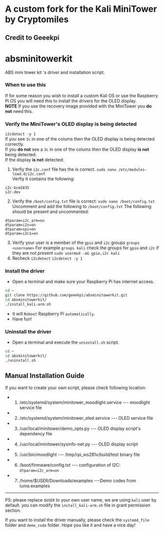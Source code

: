 
# A custom fork for the Kali MiniTower by Cryptomiles  
## Credit to Geeekpi  

# absminitowerkit
ABS mini tower kit 's driver and installation script.

### When to use this  
If for some reason you wish to install a custom Kali OS or use the Raspberry Pi OS you will need this to install the drivers for the OLED display.  
**NOTE** If you use the recovery image provided with the MiniTower you **do not** need this.   

### Verify the MiniTower's OLED display is being detected  
`i2cdetect -y 1`  
If you see `3c` in one of the colums then the OLED display is being detected correctly.   
If you **do not** see a `3c` in one of the colums then the OLED display **is not** being detected.  
If the display **is not** detected:  

1. Verfiy the `i2c.conf` file has the is correct.
`sudo nano /etc/modules-load.d/i2c.conf`  
Verfiy it contains the following:  
```
i2c-bcm2835
i2c-dev
```
2. Verify the `/boot/config.txt` file is correct:
`sudo nano /boot/config.txt`
Uncomment and add the following to `/boot/config.txt`
The following should be present and uncommented:
```
dtparam=i2c_arm=on
dtparam=i2s=on
dtparam=spi=on
dtparam=i2c1=on
```
3. Verify your user is a member of the `gpio` and `i2c` groups
`groups <username>`
For example `groups kali`
check the groups for `gpio` and `i2c`   if they are not present
`sudo usermod -aG gpio,i2c kali`
4. Recheck `i2cdetect`
`i2cdetect -y 1`  

### Install the driver 
* Open a terminal and make sure your Raspberry Pi has internet access.  

```bash 
cd ~
git clone https://github.com/geeekpi/absminitowerkit.git 
cd absminitowerkit/
./install_kali-arm.sh 
```
* It will `Reboot` Raspberry Pi `automatically`.
* Have fun!

### Uninstall the driver  
* Open a terminal and execute the `uninstall.sh` script. 
```bash
cd ~
cd absminitowerkit/
./uninstall.sh 
```
## Manual Installation Guide 

If you want to create your own script, please check following location:
* 1. /etc/systemd/system/minitower_moodlight.service  --- moodlight service file
* 2. /etc/systemd/system/minitower_oled.service  --- OLED service file
* 3. /usr/local/minitower/demo_opts.py --- OLED display script's dependency file
* 4. /usr/local/minitower/sysinfo-net.py --- OLED display script 
* 5. /usr/bin/moodlight   --- /tmp/rpi_ws281x/build/test binary file 
* 6. /boot/firmware/config.txt  --- configuration of I2C: `dtparam=i2c_arm=on`
* 7. /home/$USER/Downloads/examples ---Demo codes from luma.examples

---
PS: please replace `$USER` to your own user name, we are using `kali` user by default. you can modify the `install_kali-arm.sh` file in grant permission section. 


If you want to install the driver manually, please check the `systemd_file` folder and `demo_code` folder. 
Hope you like it and have a nice day!

